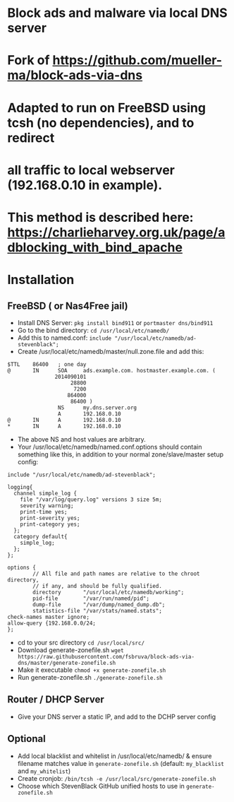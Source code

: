 # Block ads and malware via local DNS server
# Fork of https://github.com/mueller-ma/block-ads-via-dns
# Adapted to run on FreeBSD using tcsh (no dependencies), and to redirect
# all traffic to local webserver (192.168.0.10 in example).
# This method is described here: https://charlieharvey.org.uk/page/adblocking_with_bind_apache

# Installation
## FreeBSD ( or Nas4Free jail)
- Install DNS Server: `pkg install bind911` or `portmaster dns/bind911` 
- Go to the bind directory: `cd /usr/local/etc/namedb/`
- Add this to named.conf: `include "/usr/local/etc/namedb/ad-stevenblack";`
- Create /usr/local/etc/namedb/master/null.zone.file and add this:
````
$TTL    86400   ; one day
@       IN      SOA     ads.example.com. hostmaster.example.com. (
               2014090101
                    28800
                     7200
                   864000
                    86400 )
                NS      my.dns.server.org
                A       192.168.0.10
@       IN      A       192.168.0.10
*       IN      A       192.168.0.10
````
- The above NS and host values are arbitrary.
- Your /usr/local/etc/namedb/named.conf.options should contain something like this, 
in addition to your normal zone/slave/master setup config:
````
include "/usr/local/etc/namedb/ad-stevenblack";

logging{
  channel simple_log {
    file "/var/log/query.log" versions 3 size 5m;
    severity warning;
    print-time yes;
    print-severity yes;
    print-category yes;
  };
  category default{
    simple_log;
  };
};

options {
        // All file and path names are relative to the chroot directory,
        // if any, and should be fully qualified.
        directory       "/usr/local/etc/namedb/working";
        pid-file        "/var/run/named/pid";
        dump-file       "/var/dump/named_dump.db";
        statistics-file "/var/stats/named.stats";
check-names master ignore;
allow-query {192.168.0.0/24;
};
````
- cd to your src directory `cd /usr/local/src/`
- Download generate-zonefile.sh `wget https://raw.githubusercontent.com/fsbruva/block-ads-via-dns/master/generate-zonefile.sh`
- Make it executable `chmod +x generate-zonefile.sh`
- Run generate-zonefile.sh `./generate-zonefile.sh`

## Router / DHCP Server
- Give your DNS server a static IP, and add to the DCHP server config

## Optional
- Add local blacklist and whitelist in /usr/local/etc/namedb/ & ensure filename matches value in `generate-zonefile.sh`
  (default: `my_blacklist` and `my_whitelist`)
- Create cronjob: `/bin/tcsh -e /usr/local/src/generate-zonefile.sh`
- Choose which StevenBlack GitHub unified hosts to use in `generate-zonefile.sh`

